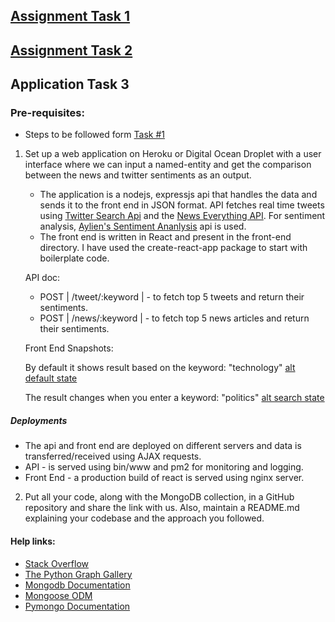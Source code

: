 ## [Assignment Task 1](https://github.com/Saurabh3012/Application-task/tree/master/data#data-collection)

## [Assignment Task 2](https://github.com/Saurabh3012/Application-task/tree/master/analysis#analysis)

## Application Task 3

### Pre-requisites:

   - Steps to be followed form [Task #1](https://github.com/Saurabh3012/Application-task/tree/master/data#data-collection)

1. Set up a web application on Heroku or Digital Ocean Droplet with a user interface where we can input a named-entity and get the comparison between the news and twitter sentiments as an output.
    
   - The application is a nodejs, expressjs api that handles the data and sends it to the front end in JSON format. API fetches real time tweets using [Twitter Search Api](https://developer.twitter.com/en/docs/tweets/search/overview) and the [News Everything API](https://newsapi.org/docs/endpoints/everything). For sentiment analysis, [Aylien's Sentiment Ananlysis](https://docs.aylien.com/textapi/endpoints/#sentiment-analysis) api is used. 
   - The front end is written in React and present in the front-end directory. I have used the create-react-app package to start with boilerplate code.
        
    API doc:
    
    - POST | /tweet/:keyword | - to fetch top 5 tweets and return their sentiments. 
    - POST | /news/:keyword  | - to fetch top 5 news articles and return their sentiments.
    
    Front End Snapshots:
    
    By default it shows result based on the keyword: "technology"
    [alt default state](screenshots/a.png)
    
    The result changes when you enter a keyword: "politics"
    [alt search state](screenshots/b.png)     

##### Deployments
- The api and front end are deployed on different servers and data is transferred/received using AJAX requests.
- API - is served using bin/www and pm2 for monitoring and logging.
- Front End - a production build of react is served using nginx server.
 
2. Put all your code, along with the MongoDB collection, in a GitHub repository and share the link with us. Also, maintain a README.md explaining your codebase and the approach you followed. 

 
#### Help links:
 - [Stack Overflow](https://stackoverflow.com)
 - [The Python Graph Gallery](https://python-graph-gallery.com)
 - [Mongodb Documentation](https://docs.mongodb.com)
 - [Mongoose ODM](http://mongoosejs.com/)
 - [Pymongo Documentation](https://api.mongodb.com/python/current/)

 
